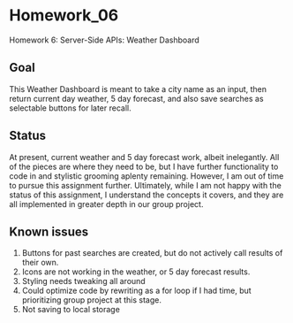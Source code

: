 # Homework_06
Homework 6: Server-Side APIs: Weather Dashboard

## Goal
This Weather Dashboard is meant to take a city name as an input, then return current day weather, 5 day forecast, and also save searches as selectable buttons for later recall. 

## Status
At present, current weather and 5 day forecast work, albeit inelegantly. All of the pieces are where they need to be, but I have further functionality to code in and stylistic grooming aplenty remaining. However, I am out of time to pursue this assignment further. Ultimately, while I am not happy with the status of this assignment, I understand the concepts it covers, and they are all implemented in greater depth in our group project.

## Known issues
1. Buttons for past searches are created, but do not actively call results of their own.
2. Icons are not working in the weather, or 5 day forecast results.
3. Styling needs tweaking all around
4. Could optimize code by rewriting as a for loop if I had time, but prioritizing group project at this stage.
5. Not saving to local storage

